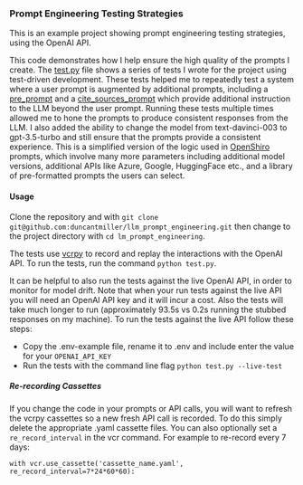 ### Prompt Engineering Testing Strategies

This is an example project showing prompt engineering testing strategies, using the OpenAI API.

This code demonstrates how I help ensure the high quality of the prompts I create. The [test.py](https://github.com/duncantmiller/llm_prompt_engineering/blob/main/test.py) file shows a series of tests I wrote for the project using test-driven development. These tests helped me to repeatedly test a system where a user prompt is augmented by additional prompts, including a [pre_prompt](https://github.com/duncantmiller/llm_prompt_engineering/blob/15c2ffe4c476f0a1ae563ffb8498320069c14c1b/message.py#L64) and a [cite_sources_prompt](https://github.com/duncantmiller/llm_prompt_engineering/blob/15c2ffe4c476f0a1ae563ffb8498320069c14c1b/message.py#L53) which provide additional instruction to the LLM beyond the user prompt. Running these tests multiple times allowed me to hone the prompts to produce consistent responses from the LLM. I also added the ability to change the model from text-davinci-003 to gpt-3.5-turbo and still ensure that the prompts provide a consistent experience. This is a simplified version of the logic used in [OpenShiro](https://openshiro.com) prompts, which involve many more parameters including additional model versions, additional APIs like Azure, Google, HuggingFace etc., and a library of pre-formatted prompts the users can select.


#### Usage
Clone the repository and with `git clone git@github.com:duncantmiller/llm_prompt_engineering.git` then change to the project directory with `cd lm_prompt_engineering`.

The tests use [vcrpy](https://github.com/kevin1024/vcrpy) to record and replay the interactions with the OpenAI API. To run the tests, run the command `python test.py`.

It can be helpful to also run the tests against the live OpenAI API, in order to monitor for model drift. Note that when your run tests against the live API you will need an OpenAI API key and it will incur a cost. Also the tests will take much longer to run (approximately 93.5s vs 0.2s running the stubbed responses on my machine). To run the tests against the live API follow these steps:

- Copy the .env-example file, rename it to .env and include enter the value for your `OPENAI_API_KEY`
- Run the tests with the command line flag `python test.py --live-test`

##### Re-recording Cassettes

If you change the code in your prompts or API calls, you will want to refresh the vcrpy cassettes so a new fresh API call is recorded. To do this simply delete the appropriate .yaml cassette files. You can also optionally set a `re_record_interval` in the vcr command. For example to re-record every 7 days:

````
with vcr.use_cassette('cassette_name.yaml', re_record_interval=7*24*60*60):

````
